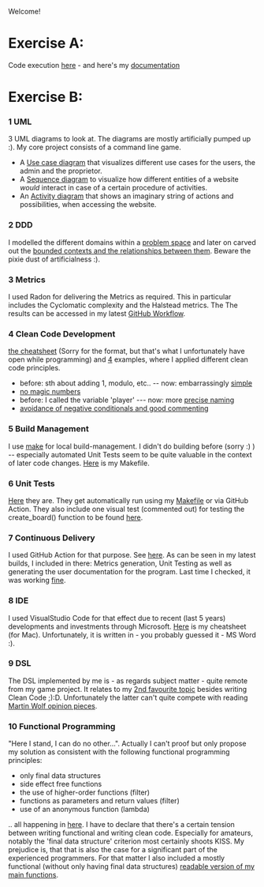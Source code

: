 Welcome!
# Exercise A: 
Code execution [here](src/four_wins.py) - and here's my [documentation](doc/documentation.pdf)

# Exercise B: 

### 1 UML
3 UML diagrams to look at. The diagrams are mostly artificially pumped up :). My core project consists of a command line game.

* A [Use case diagram](doc/uml/use_case_diagram_of_the_gaming_website.pdf) that visualizes different use cases for the users, the admin and the proprietor.
* A [Sequence diagram](doc/uml/Sequence%20Diagram.pdf) to visualize how different entities of a website *would* interact in case of a certain procedure of activities.
* An [Activity diagram](doc/uml/Activity%20Diagram.pdf) that shows an imaginary string of actions and possibilities, when accessing the website. 

### 2 DDD
I modelled the different domains within a [problem space](doc/ddd/ddd_problemspace.pdf) and later on carved out the [bounded contexts and the relationships between them](doc/ddd/bounded_contexts_diagram.pdf). Beware the pixie dust of artificialness :).

### 3 Metrics
I used Radon for delivering the Metrics as required. This in particular includes the Cyclomatic complexity and the Halstead metrics. The The results can be accessed in my latest [GitHub Workflow](https://github.com/brothenhaeusler/connect_four/actions).

### 4 Clean Code Development
[the cheatsheet](doc/clean_code/cheatsheet%20clean_code.docx)  (Sorry for the format, but that's what I unfortunately have open while programming) and [4](doc/clean_code/code_examples) examples, where I applied different clean code principles.
* before: sth about adding 1, modulo, etc.. -- now: embarrassingly [simple](doc/clean_code/code_examples/KISS%20in%20practice.png)
* [no magic numbers](doc/clean_code/code_examples/no%20magic%20numbers.png)
* before: I called the variable 'player' --- now: more [precise naming](doc/clean_code/code_examples/precise%20naming.png)
* [avoidance of negative conditionals and good commenting](doc/clean_code/code_examples/avoidance_of_negative_conditionals_and_good_commenting.png)

### 5 Build Management
I use [make](https://en.wikipedia.org/wiki/Make_(software)) for local build-management. I didn't do building before (sorry :) ) -- especially automated Unit Tests seem to be quite valuable in the context of later code changes.
[Here](Makefile) is my Makefile.

### 6 Unit Tests
[Here](src/four_wins_test.py) they are. They get automatically run using my [Makefile](Makefile) or via GitHub Action. They also include one visual test (commented out) for testing the create_board() function to be found [here](src/four_wins_functional_test.py).  

### 7 Continuous Delivery
I used GitHub Action for that purpose. See [here](https://github.com/brothenhaeusler/connect_four/blob/main/.github/workflows/python-app.yml). As can be seen in my latest builds, I included in there: Metrics generation, Unit Testing as well as generating the user documentation for the program. Last time I checked, it was working [fine](https://github.com/brothenhaeusler/connect_four/actions).

### 8 IDE
I used VisualStudio Code for that effect due to recent (last 5 years) developments and investments through Microsoft. 
[Here](doc/ide/VisualStudioCode_shortcuts.docx) is my cheatsheet (for Mac). Unfortunately, it is written in - you probably guessed it - MS Word :). 

### 9 DSL
The DSL implemented by me is - as regards subject matter - quite remote from my game project. It relates to my [2nd favourite topic](doc/dsl/flowers.py) besides writing Clean Code ;):D. Unfortunately the latter can't quite compete with reading [Martin Wolf opinion pieces](https://www.ft.com/martin-wolf). 

### 10 Functional Programming
"Here I stand, I can do no other...". Actually I can't proof but only propose my solution as consistent with the following functional programming principles:
* only final data structures
* side effect free functions
* the use of higher-order functions (filter)
* functions as parameters and return values (filter)
* use of an anonymous function (lambda)   

.. all happening in [here](src/four_wins_functions_functional.py). I have to declare that there's a certain tension between writing functional and writing clean code. Especially for amateurs, notably the 'final data structure' criterion most certainly shoots KISS. My prejudice is, that that is also the case for a significant part of the experienced programmers. For that matter I also included a mostly functional (without only having final data structures) [readable version of my main functions](src/four_wins_functions.py).
